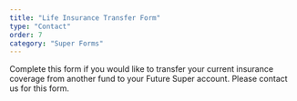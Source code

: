 ```yaml
---
title: "Life Insurance Transfer Form"
type: "Contact"
order: 7
category: "Super Forms"
---
```


Complete this form if you would like to transfer your current insurance coverage from another fund to your Future Super account. Please contact us for this form.
